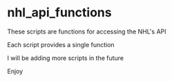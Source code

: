 # nhl_api_functions

These scripts are functions for accessing the NHL's API

Each script provides a single function

I will be adding more scripts in the future

Enjoy
